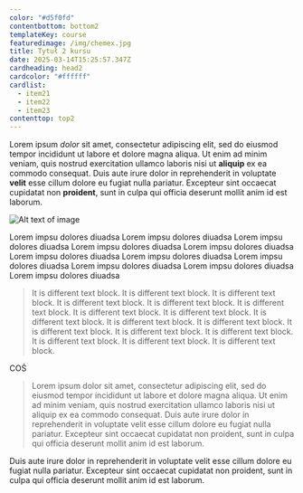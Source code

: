 ```yaml
---
color: "#d5f0fd"
contentbottom: bottom2
templateKey: course
featuredimage: /img/chemex.jpg
title: Tytuł 2 kursu
date: 2025-03-14T15:25:57.347Z
cardheading: head2
cardcolor: "#ffffff"
cardlist:
  - item21
  - item22
  - item23
contenttop: top2
---
```

Lorem ipsum *dolor* sit amet, consectetur adipiscing elit, sed do eiusmod tempor incididunt ut labore et dolore magna aliqua. Ut enim ad minim veniam, quis nostrud exercitation ullamco laboris nisi ut **aliquip** ex ea commodo consequat. Duis aute irure dolor in reprehenderit in voluptate **velit** esse cillum dolore eu fugiat nulla pariatur. Excepteur sint occaecat cupidatat non **proident**, sunt in culpa qui officia deserunt mollit anim id est laborum.

![Alt text of image](https://hakiel.pl/wp-content/uploads/2015/08/kids_dance_photo.jpg "Some image title")

Lorem impsu dolores diuadsa Lorem impsu dolores diuadsa Lorem impsu dolores diuadsa Lorem impsu dolores diuadsa Lorem impsu dolores diuadsa Lorem impsu dolores diuadsa Lorem impsu dolores diuadsa Lorem impsu dolores diuadsa Lorem impsu dolores diuadsa Lorem impsu dolores diuadsa Lorem impsu dolores diuadsa 

> It is different text block. It is different text block. It is different text block. It is different text block. It is different text block. It is different text block. It is different text block. It is different text block. It is different text block. It is different text block. It is different text block. It is different text block. It is different text block. It is different text block. It is different text block. It is different text block. It is different text block. 

COŚ

> Lorem ipsum dolor sit amet, consectetur adipiscing elit, sed do eiusmod tempor incididunt ut labore et dolore magna aliqua. Ut enim ad minim veniam, quis nostrud exercitation ullamco laboris nisi ut aliquip ex ea commodo consequat. Duis aute irure dolor in reprehenderit in voluptate velit esse cillum dolore eu fugiat nulla pariatur. Excepteur sint occaecat cupidatat non proident, sunt in culpa qui officia deserunt mollit anim id est laborum.

Duis aute irure dolor in reprehenderit in voluptate velit esse cillum dolore eu fugiat nulla pariatur. Excepteur sint occaecat cupidatat non proident, sunt in culpa qui officia deserunt mollit anim id est laborum.